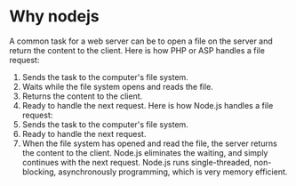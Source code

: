 # Why nodejs
A common task for a web server can be to open a file on the server and return the content to the client.
Here is how PHP or ASP handles a file request:
1.	Sends the task to the computer's file system.
2.	Waits while the file system opens and reads the file.
3.	Returns the content to the client.
4.	Ready to handle the next request.
Here is how Node.js handles a file request:
1.	Sends the task to the computer's file system.
2.	Ready to handle the next request.
3.	When the file system has opened and read the file, the server returns the content to the client.
Node.js eliminates the waiting, and simply continues with the next request.
Node.js runs single-threaded, non-blocking, asynchronously programming, which is very memory efficient.
